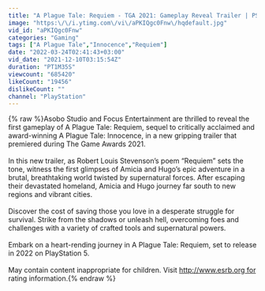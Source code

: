 ```yaml
---
title: "A Plague Tale: Requiem - TGA 2021: Gameplay Reveal Trailer | PS5"
image: "https:\/\/i.ytimg.com\/vi\/aPKIQgc0Fnw\/hqdefault.jpg"
vid_id: "aPKIQgc0Fnw"
categories: "Gaming"
tags: ["A Plague Tale","Innocence","Requiem"]
date: "2022-03-24T02:41:43+03:00"
vid_date: "2021-12-10T03:15:54Z"
duration: "PT1M35S"
viewcount: "685420"
likeCount: "19456"
dislikeCount: ""
channel: "PlayStation"
---
```

{% raw %}Asobo Studio and Focus Entertainment are thrilled to reveal the first gameplay of A Plague Tale: Requiem, sequel to critically acclaimed and award-winning A Plague Tale: Innocence, in a new gripping trailer that premiered during The Game Awards 2021.<br /><br />In this new trailer, as Robert Louis Stevenson’s poem “Requiem” sets the tone, witness the first glimpses of Amicia and Hugo’s epic adventure in a brutal, breathtaking world twisted by supernatural forces. After escaping their devastated homeland, Amicia and Hugo journey far south to new regions and vibrant cities.<br /><br />Discover the cost of saving those you love in a desperate struggle for survival. Strike from the shadows or unleash hell, overcoming foes and challenges with a variety of crafted tools and supernatural powers.<br /><br />Embark on a heart-rending journey in A Plague Tale: Requiem, set to release in 2022 on PlayStation 5.<br /><br />May contain content inappropriate for children. Visit <a rel="nofollow" target="blank" href="http://www.esrb.org for">http://www.esrb.org for</a> rating information.{% endraw %}
